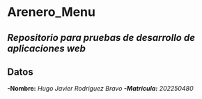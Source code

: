 # Arenero_Menu
*Repositorio para pruebas de desarrollo de aplicaciones web*
---
## Datos 
**-Nombre:** *Hugo Javier Rodriguez Bravo
**-Matricula:** 202250480*
